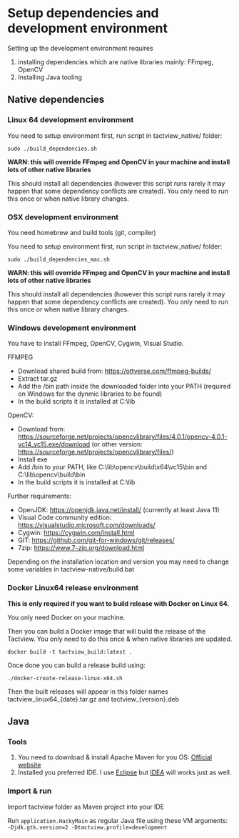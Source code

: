# Setup dependencies and development environment

Setting up the development environment requires
 1. installing dependencies which are native libraries mainly: FFmpeg, OpenCV
 2. Installing Java tooling

## Native dependencies

### Linux 64 development environment

You need to setup environment first, run script in tactview_native/ folder:

    sudo ./build_dependencies.sh

**WARN: this will override FFmpeg and OpenCV in your machine and install lots of other native libraries**

This should install all dependencies (however this script runs rarely it may happen that some dependency conflicts are created). You only need to run this once or when native library changes.


### OSX development environment

You need homebrew and build tools (git, compiler)

You need to setup environment first, run script in tactview_native/ folder:

    sudo ./build_dependencies_mac.sh

**WARN: this will override FFmpeg and OpenCV in your machine and install lots of other native libraries**

This should install all dependencies (however this script runs rarely it may happen that some dependency conflicts are created). You only need to run this once or when native library changes.

### Windows development environment

You have to install FFmpeg, OpenCV, Cygwin, Visual Studio.

FFMPEG

  - Download shared build from: https://ottverse.com/ffmpeg-builds/
  - Extract tar.gz
  - Add the /bin path inside the downloaded folder into your PATH (required on Windows for the dynmic libraries to be found)
  - In the build scripts it is installed at C:\lib

OpenCV:

  - Download from: https://sourceforge.net/projects/opencvlibrary/files/4.0.1/opencv-4.0.1-vc14_vc15.exe/download (or other version: https://sourceforge.net/projects/opencvlibrary/files/)
  - Install exe
  - Add /bin to your PATH, like C:\lib\opencv\build\x64\vc15\bin and C:\lib\opencv\build\bin
  - In the build scripts it is installed at C:\lib

Further requirements:

  - OpenJDK: https://openjdk.java.net/install/ (currently at least Java 11)
  - Visual Code community edition: https://visualstudio.microsoft.com/downloads/
  - Cygwin: https://cygwin.com/install.html
  - GIT: https://github.com/git-for-windows/git/releases/
  - 7zip: https://www.7-zip.org/download.html

Depending on the installation location and version you may need to change some variables in tactview-native/build.bat

### Docker Linux64 release environment

**This is only required if you want to build release with Docker on Linux 64.**

You only need Docker on your machine.

Then you can build a Docker image that will build the release of the Tactview. You only need to do this once & when native libraries are updated.

    docker build -t tactview_build:latest .

Once done you can build a release build using:

    ./docker-create-release-linux-x64.sh

Then the built releases will appear in this folder names tactview_linux64_{date}.tar.gz and tactview_{version}.deb

## Java

### Tools

 1. You need to download & install Apache Maven for you OS: [Official website](https://maven.apache.org/download.cgi)
 2. Installed you preferred IDE. I use [Eclipse](https://www.eclipse.org/downloads/) but [IDEA](https://www.jetbrains.com/idea/download) will works just as well.

### Import & run

Import tactview folder as Maven project into your IDE

Run `application.HackyMain` as regular Java file using these VM arguments: `-Djdk.gtk.version=2 -Dtactview.profile=development`
